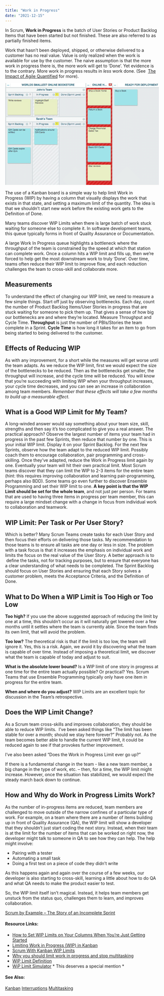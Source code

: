 ```yaml
---
title: "Work in Progress"
date: "2021-12-15"
---
```


In Scrum, **Work in Progress** is the batch of User Stories or Product Backlog Items that have been started but not finished. These are also referred to as partially finished items.

Work that hasn’t been deployed, shipped, or otherwise delivered to a customer has no real value. Value is only realized when the work is available for use by the customer. The naive assumption is that the more work in progress there is, the more work will get to ‘Done’. Yet evidence is to the contrary. More work in progress results in _less_ work done. (See  [The Impact of Agile Quantified](/glossary/impact-of-agile) for more).

![Limit Work in Progress Kanban board](images/WSOBS-limit-work-in-progress.png)

The use of a Kanban board is a simple way to help limit Work in Progress (WIP) by having a column that visually displays the work that exists in that state, and setting a maximum limit of the quantity. The idea is that we shouldn’t start new work before the existing work gets to the Definition of Done.

Many teams discover WIP Limits when there is large batch of work stuck waiting for someone else to complete it. In software development teams, this queue typically forms in front of Quality Assurance or Documentation.

A large Work In Progress queue highlights a bottleneck where the throughput of the team is constrained by the speed at which that station can complete work. Once a column hits a WIP limit and fills up, then we’re forced to help get the most downstream work to truly ‘Done’. Over time, teams often reduce their WIP limit to improve flow, and each reduction challenges the team to cross-skill and collaborate more.

## Measurements

To understand the effect of changing our WIP limit, we need to measure a few simple things. Start off just by observing bottlenecks. Each day, count the number of Product Backlog Items/User Stories in progress that are stuck waiting for someone to pick them up. That gives a sense of how big our bottlenecks are and where they’re located. Measure Throughput and Cycle Time. **Throughput** is just the number of PBIs/Stories the team complete in a Sprint. **Cycle Time** is how long it takes for an item to go from being started to being delivered to the customer.

## Effects of Reducing WIP

As with any improvement, for a short while the measures will get worse until the team adapts. As we reduce the WIP limit, first we would expect the size of the bottlenecks to be reduced. Then as the bottlenecks get smaller, the throughput will increase, and the cycle time will be reduced. You will know that you’re succeeding with limiting WIP when your throughput increases, your cycle time decreases, and you can see an increase in collaboration among team members. _Remember that these effects will take a few months to build up a measurable effect._

## What is a Good WIP Limit for My Team?

A long-winded answer would say something about your team size, skill, strengths and then say it’s too complicated to give you a real answer. The practical approach? Observe the largest number of items your team had in progress in the past few Sprints, then reduce that number by one. This is your initial WIP limit. Display it on your Sprint Backlog. For the next few Sprints, observe how the team adapt to the reduced WIP limit. Possibly coach them to encourage collaboration, pair programming and cross-skilling. Once they’ve adapted, reduce the Work in Progress limit again by one. Eventually your team will hit their own practical limit. Most Scrum teams discover that they can limit the WIP to 2-3 items for the entire team (hint: this requires improving collaboration and learning pair-programming, perhaps also BDD). Some teams go even further to discover Ensemble Programming and set their WIP limit to one. **A key point is that the WIP Limit should be set for the whole team**, and not just per person. For teams that are used to having three items in progress per team member, this can require a large mindset change with a change in focus from individual work to collaboration and teamwork.

## WIP Limit: Per Task or Per User Story?

Which is better? Many Scrum Teams create tasks for each User Story and then focus their efforts on delivering those tasks. My recommendation to those teams is to ensure all tasks are one day or less in size. The problem with a task focus is that it increases the emphasis on individual work and limits the focus on the real value of the User Story. A better approach is to  define the tasks, not for tracking purposes, but to ensure that everyone has a clear understanding of what needs to be completed. The Sprint Backlog should focus on User Stories and ensuring that each Story solves a customer problem, meets the Acceptance Criteria, and the Definition of Done.

## What to Do When a WIP Limit is Too High or Too Low

**Too high?** If you use the above suggested approach of reducing the limit by one at a time, this shouldn’t occur as it will naturally get lowered over a few months until it settles where the team is currently able. Since the team finds its own limit, that will avoid the problem.

**Too low?** The theoretical risk is that if the limit is too low, the team will ignore it. Yes, this is a risk. Again, we avoid it by discovering what the team is capable of over time. Instead of imposing a theoretical limit, we discover what the team is capable of today and adjust to suit.

**What is the absolute lower bound?** Is a WIP limit of one story in progress at one time for the entire team actually possible? Or practical? Yes. Scrum Teams that use Ensemble Programming typically only have one item in progress for the entire team.

**When and where do you adjust?** WIP Limits are an excellent topic for discussion in the Team’s retrospective.

## Does the WIP Limit Change?

As a Scrum team cross-skills and improves collaboration, they should be able to reduce WIP limits.  I’ve been asked things like “The limit has been stable for over a month; should we stay here forever?” Probably not. As the team becomes better able to handle the current WIP limit, it could be reduced again to see if that provokes further improvement.

I’ve also been asked “Does the Work in Progress Limit ever go up?”

If there is a fundamental change in the team - like a new team member, a big change in the type of work, etc. – then, for a time, the WIP limit might increase. However, once the situation has stabilized, we would expect the steady march back down to continue.

## How and Why do Work in Progress Limits Work?

As the number of in-progress items are reduced, team members are challenged to move outside of the narrow confines of a particular type of work. For example, on a team where there are a number of items building up in front of Quality Assurance (QA), the WIP limit will show a developer that they shouldn’t just start coding the next story. Instead, when their team is at the limit for the number of items that can be worked on right now, the developer might talk to someone in QA to see how they can help. The help might involve:

- Pairing with a tester
- Automating a small task
- Doing a first test on a piece of code they didn’t write

As this happens again and again over the course of a few weeks, our developer is also starting to cross-skill, learning a little about how to do QA and what QA needs to make the product easier to test.

So, the WIP limit itself isn’t magical. Instead, it helps team members get unstuck from the status quo, challenges them to learn, and improves collaboration.

[Scrum by Example – The Story of an Incomplete Sprint](/blog/scrum-by-example-the-story-of-an-incomplete-sprint.html)

#### Resource Links:

- [How to Set WIP Limits on Your Columns When You’re Just Getting Started](https://getnave.com/blog/set-wip-limits/)
- [Limiting Work in Progress (WIP) in Kanban](https://www.scrumexpert.com/knowledge/limiting-work-in-progress-wip-in-kanban/)
- [Scrum With Kanban WIP Limits](https://www.digite.com/blog/scrum-kanban-wip-limits/)
- [Why you should limit work in progress and stop multitasking](https://medium.com/@Adrien_Liard/why-you-should-limit-work-in-progress-and-stop-multitasking-ba7ecd4670f)
- [WIP Limit Definition](https://searchsoftwarequality.techtarget.com/definition/WIP-limit)
- [WiP Limit Simulator](https://no-bullshit-agile.de/wip/wip-limit-simulator.html) \* This deserves a special mention \*

#### See Also:

[Kanban](/glossary/kanban) [Interruptions](/glossary/interruptions) [Multitasking](/glossary/multitasking)
